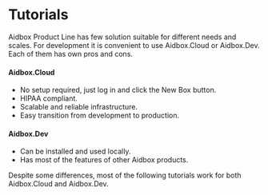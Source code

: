 # Tutorials

Aidbox Product Line has few solution suitable for different needs and scales. For development it is convenient to use Aidbox.Cloud or Aidbox.Dev. Each of them has own pros and cons.

#### Aidbox.Cloud

* No setup required, just log in and click the New Box button.
* HIPAA compliant.
* Scalable and reliable infrastructure.
* Easy transition from development to production.

#### Aidbox.Dev

* Can be installed and used locally.
* Has most of the features of other Aidbox products.

Despite some differences, most of the following tutorials work for both Aidbox.Cloud and Aidbox.Dev.

